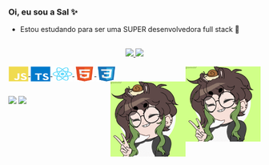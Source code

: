 ### Oi, eu sou a Sal ✨
- Estou estudando para ser uma SUPER desenvolvedora full stack 🐸

##


<div align="center">
  <a href="https://github.com/rafaballerini">
  <img height="180em" src="https://github-readme-stats.vercel.app/api?username=dinosalro&show_icons=true&theme=dracula&include_all_commits=true&count_private=true"/>
  <img height="180em" src="https://github-readme-stats.vercel.app/api/top-langs/?username=dinosalro&layout=compact&langs_count=7&theme=dracula"/>
</div>

 
<div style="display: inline_block"><br>
  <img align="center" alt="sal-Js" height="30" width="40" src="https://raw.githubusercontent.com/devicons/devicon/master/icons/javascript/javascript-plain.svg">
  <img align="center" alt="sal-Ts" height="30" width="40" src="https://raw.githubusercontent.com/devicons/devicon/master/icons/typescript/typescript-plain.svg">
  <img align="center" alt="sal-React" height="30" width="40" src="https://raw.githubusercontent.com/devicons/devicon/master/icons/react/react-original.svg">
  <img align="center" alt="sal-HTML" height="30" width="40" src="https://raw.githubusercontent.com/devicons/devicon/master/icons/html5/html5-original.svg">
  <img align="center" alt="sal-CSS" height="30" width="40" src="https://raw.githubusercontent.com/devicons/devicon/master/icons/css3/css3-original.svg">
  <img align="right" width="150" height="150" src="https://github.com/dinosalro/dinosalro/blob/main/ezgif.com-gif-maker.gif"</a>
</div>
    <img align="right" width="150" height="150" src="https://github.com/dinosalro/dinosalro/blob/main/ezgif.com-gif-maker.gif"</a>
 
 
 ##
<div> 
  <a href="https://www.linkedin.com/in/ana-clara-dantas-8116a7218/" target="_blank"><img src="https://img.shields.io/badge/-LinkedIn-%230077B5?style=for-the-badge&logo=linkedin&logoColor=white" target="_blank"></a> 
  <a href = "mailto:acdclara@gmail.com"><img src="https://img.shields.io/badge/Gmail-D14836?style=for-the-badge&logo=gmail&logoColor=white" target="_blank"></a>
</div>
  
  
